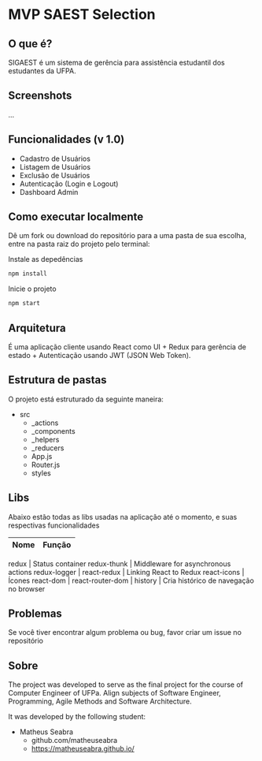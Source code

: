 # MVP SAEST Selection

## O que é?

SIGAEST é um sistema de gerência para assistência estudantil dos estudantes da UFPA.

## Screenshots

...

## Funcionalidades (v 1.0)
- Cadastro de Usuários
- Listagem de Usuários
- Exclusão de Usuários
- Autenticação (Login e Logout)
- Dashboard Admin

## Como executar localmente

Dê um fork ou download do repositório para a uma pasta de sua escolha, entre na pasta raiz do projeto pelo terminal:

Instale as depedências 

```javascript
npm install
```
Inicie o projeto

```javascript
npm start
```

## Arquitetura

É uma aplicação cliente usando React como UI + Redux para gerência de estado + Autenticação usando JWT (JSON Web Token).

## Estrutura de pastas

O projeto está estruturado da seguinte maneira:

- src
  - _actions     
  - _components
  - _helpers
  - _reducers
  - App.js
  - Router.js
  - styles
  

## Libs

Abaixo estão todas as libs usadas na aplicação até o momento, e suas respectivas funcionalidades

Nome | Função 
|:---:| :-----:|

redux | Status container
redux-thunk | Middleware for asynchronous actions
redux-logger | 
react-redux | Linking React to Redux
react-icons | Ícones
react-dom | 
react-router-dom |
history | Cria histórico de navegação no browser

## Problemas

Se você tiver encontrar algum problema ou bug, favor criar um issue no repositório

## Sobre

The project was developed to serve as the final project for the course of Computer Engineer of UFPa. Align subjects of Software Engineer, Programming, Agile Methods and Software Architecture.

It was developed by the following student:

- Matheus Seabra  
  - github.com/matheuseabra
  - https://matheuseabra.github.io/


